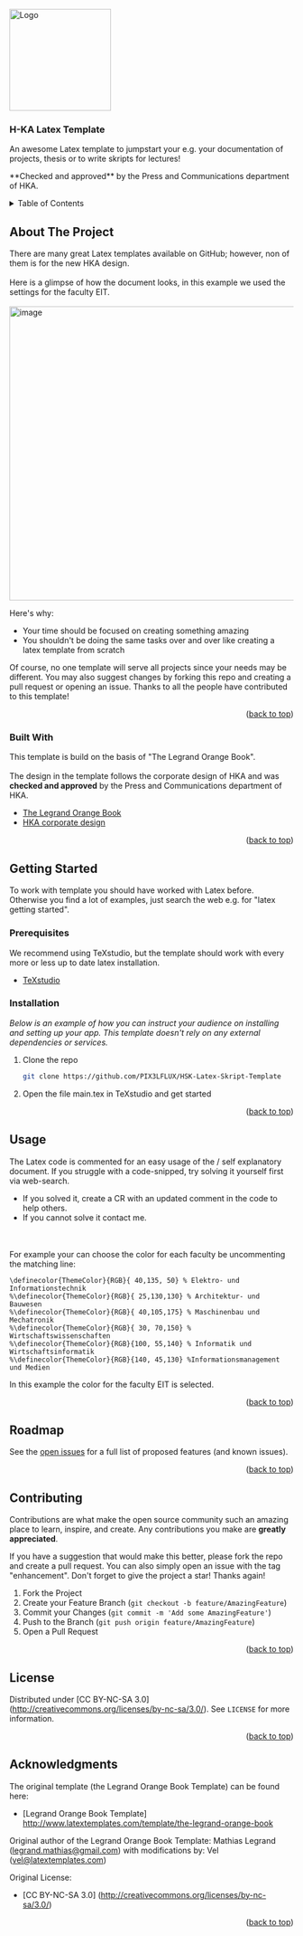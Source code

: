 <div id="top"></div>

<!-- PROJECT LOGO -->
<br />
<div>
    <img src="https://www.h-ka.de/typo3conf/ext/in2template/Resources/Public/Images/Icons/Favicons/favicon-256x256.png" alt="Logo" width="180" height="180">

  <h3>H-KA Latex Template</h3>

  <p> An awesome Latex template to jumpstart your e.g. your documentation of projects, thesis or to write skripts for lectures!</p>
  <p> **Checked and approved** by the Press and Communications department of HKA. </p>
</div>

<!-- TABLE OF CONTENTS -->
<details>
  <summary>Table of Contents</summary>
  <ol>
    <li>
      <a href="#about-the-project">About The Project</a>
      <ul>
        <li><a href="#built-with">Built With</a></li>
      </ul>
    </li>
    <li>
      <a href="#getting-started">Getting Started</a>
      <ul>
        <li><a href="#prerequisites">Prerequisites</a></li>
        <li><a href="#installation">Installation</a></li>
      </ul>
    </li>
    <li><a href="#usage">Usage</a></li>
    <li><a href="#roadmap">Roadmap</a></li>
    <li><a href="#contributing">Contributing</a></li>
    <li><a href="#license">License</a></li>
    <li><a href="#acknowledgments">Acknowledgments</a></li>
  </ol>
</details>

<!-- ABOUT THE PROJECT -->
## About The Project
There are many great Latex templates available on GitHub; however, non of them is for the new HKA design.
<br><br>
Here is a glimpse of how the document looks, in this example we used the settings for the faculty EIT.
<br><br>
<img width="520" alt="image" src="https://user-images.githubusercontent.com/77672871/157422921-a29f082f-594a-4726-be3e-92e841be6822.png">

Here's why:
* Your time should be focused on creating something amazing
* You shouldn't be doing the same tasks over and over like creating a latex template from scratch

Of course, no one template will serve all projects since your needs may be different. 
You may also suggest changes by forking this repo and creating a pull request or opening an issue. 
Thanks to all the people have contributed to this template!

<p align="right">(<a href="#top">back to top</a>)</p>

### Built With

This template is build on the basis of "The Legrand Orange Book".
<br>
<br>
The design in the template follows the corporate design of HKA and was **checked and approved** by the Press and Communications department of HKA.

* [The Legrand Orange Book](http://www.latextemplates.com/template/the-legrand-orange-book)
* [HKA corporate design](https://www.h-ka.de/en/die-hochschule-karlsruhe/aktuelles/news/2021/new-corporate-design-of-hka)

<p align="right">(<a href="#top">back to top</a>)</p>


<!-- GETTING STARTED -->
## Getting Started

To work with template you should have worked with Latex before. 
Otherwise you find a lot of examples, just search the web e.g. for "latex getting started".

### Prerequisites

We recommend using TeXstudio, but the template should work with every more or less up to date latex installation.
* [TeXstudio](http://texstudio.sourceforge.net)

### Installation

_Below is an example of how you can instruct your audience on installing and setting up your app. This template doesn't rely on any external dependencies or services._

1. Clone the repo
   ```sh
   git clone https://github.com/PIX3LFLUX/HSK-Latex-Skript-Template
   ```
2. Open the file main.tex in TeXstudio and get started 

<p align="right">(<a href="#top">back to top</a>)</p>


<!-- USAGE EXAMPLES -->
## Usage

The Latex code is commented for an easy usage of the / self explanatory document.
If you struggle with a code-snipped, try solving it yourself first via web-search.
* If you solved it, create a CR with an updated comment in the code to help others.
* If you cannot solve it contact me.

<br><br>
For example your can choose the color for each faculty be uncommenting the matching line:

```
\definecolor{ThemeColor}{RGB}{ 40,135, 50} % Elektro- und Informationstechnik
%\definecolor{ThemeColor}{RGB}{ 25,130,130} % Architektur- und Bauwesen
%\definecolor{ThemeColor}{RGB}{ 40,105,175} % Maschinenbau und Mechatronik
%\definecolor{ThemeColor}{RGB}{ 30, 70,150} % Wirtschaftswissenschaften
%\definecolor{ThemeColor}{RGB}{100, 55,140} % Informatik und Wirtschaftsinformatik
%\definecolor{ThemeColor}{RGB}{140, 45,130} %Informationsmanagement und Medien
```
In this example the color for the faculty EIT is selected.

<p align="right">(<a href="#top">back to top</a>)</p>


<!-- ROADMAP -->
## Roadmap

See the [open issues](https://github.com/PIX3LFLUX/HSK-Latex-Skript-Template/issues) for a full list of proposed features (and known issues).

<p align="right">(<a href="#top">back to top</a>)</p>



<!-- CONTRIBUTING -->
## Contributing

Contributions are what make the open source community such an amazing place to learn, inspire, and create. 
Any contributions you make are **greatly appreciated**.

If you have a suggestion that would make this better, please fork the repo and create a pull request. 
You can also simply open an issue with the tag "enhancement".
Don't forget to give the project a star! Thanks again!

1. Fork the Project
2. Create your Feature Branch (`git checkout -b feature/AmazingFeature`)
3. Commit your Changes (`git commit -m 'Add some AmazingFeature'`)
4. Push to the Branch (`git push origin feature/AmazingFeature`)
5. Open a Pull Request

<p align="right">(<a href="#top">back to top</a>)</p>

<!-- LICENSE -->
## License

Distributed under [CC BY-NC-SA 3.0] (http://creativecommons.org/licenses/by-nc-sa/3.0/). 
See `LICENSE` for more information.

<p align="right">(<a href="#top">back to top</a>)</p>


<!-- ACKNOWLEDGMENTS -->
## Acknowledgments

The original template (the Legrand Orange Book Template) can be found here:

* [Legrand Orange Book Template] http://www.latextemplates.com/template/the-legrand-orange-book

Original author of the Legrand Orange Book Template:
Mathias Legrand (legrand.mathias@gmail.com) with modifications by: Vel (vel@latextemplates.com)

Original License:
* [CC BY-NC-SA 3.0] (http://creativecommons.org/licenses/by-nc-sa/3.0/)

<p align="right">(<a href="#top">back to top</a>)</p>
